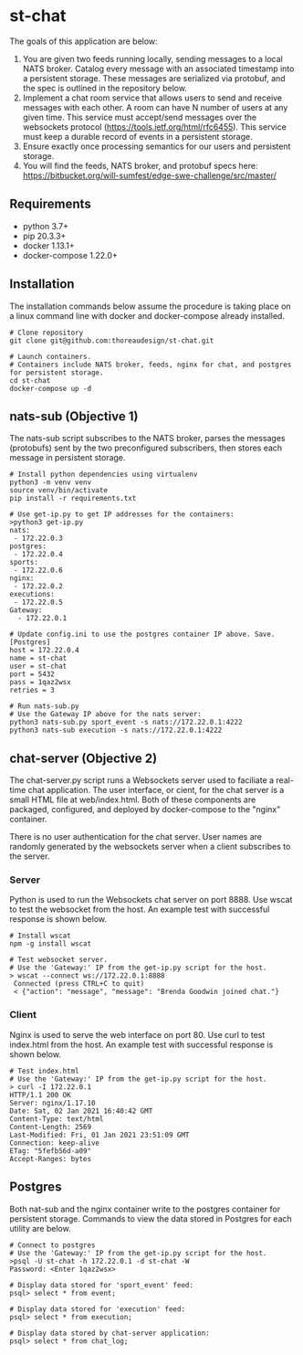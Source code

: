 # st-chat
The goals of this application are below:
1. You are given two feeds running locally, sending messages to a local NATS broker. Catalog every message with an associated timestamp into a persistent storage. These messages are serialized via protobuf, and the spec is outlined in the repository below.
1. Implement a chat room service that allows users to send and receive messages with each other. A room can have N number of users at any given time. This service must accept/send messages over the websockets protocol (https://tools.ietf.org/html/rfc6455). This service must keep a durable record of events in a persistent storage.
1. Ensure exactly once processing semantics for our users and persistent storage.
1. You will find the feeds, NATS broker, and protobuf specs here: https://bitbucket.org/will-sumfest/edge-swe-challenge/src/master/

## Requirements
* python 3.7+ 
* pip 20.3.3+
* docker 1.13.1+
* docker-compose 1.22.0+
 
## Installation
The installation commands below assume the procedure is taking place on a linux command line with docker and docker-compose already installed. 

```
# Clone repository
git clone git@github.com:thoreaudesign/st-chat.git

# Launch containers. 
# Containers include NATS broker, feeds, nginx for chat, and postgres for persistent storage. 
cd st-chat 
docker-compose up -d
```

## nats-sub (Objective 1)
The nats-sub script subscribes to the NATS broker, parses the messages (protobufs) sent by the two preconfigured subscribers, then stores each message in persistent storage. 

```
# Install python dependencies using virtualenv
python3 -m venv venv
source venv/bin/activate
pip install -r requirements.txt

# Use get-ip.py to get IP addresses for the containers:
>python3 get-ip.py
nats:
 - 172.22.0.3
postgres:
 - 172.22.0.4
sports:
 - 172.22.0.6
nginx:
 - 172.22.0.2
executions:
 - 172.22.0.5
Gateway:
  - 172.22.0.1
 
# Update config.ini to use the postgres container IP above. Save.
[Postgres]
host = 172.22.0.4
name = st-chat
user = st-chat
port = 5432
pass = 1qaz2wsx
retries = 3

# Run nats-sub.py
# Use the Gateway IP above for the nats server: 
python3 nats-sub.py sport_event -s nats://172.22.0.1:4222
python3 nats-sub execution -s nats://172.22.0.1:4222
```

## chat-server (Objective 2)
The chat-server.py script runs a Websockets server used to faciliate a real-time chat application. The user interface, or cient, for the chat server is a small HTML file at web/index.html. Both of these components are packaged, configured, and deployed by docker-compose to the "nginx" container.

There is no user authentication for the chat server. User names are randomly generated by the websockets server when a client subscribes to the server. 

### Server
Python is used to run the Websockets chat server on port 8888. Use wscat to test the websocket from the host. An example test with successful response is shown below. 

```
# Install wscat
npm -g install wscat

# Test websocket server. 
# Use the 'Gateway:' IP from the get-ip.py script for the host.
> wscat --connect ws://172.22.0.1:8888
 Connected (press CTRL+C to quit)
 < {"action": "message", "message": "Brenda Goodwin joined chat."}
```

### Client
Nginx is used to serve the web interface on port 80. Use curl to test index.html from the host. An example test with successful response is shown below.

```
# Test index.html
# Use the 'Gateway:' IP from the get-ip.py script for the host.
> curl -I 172.22.0.1
HTTP/1.1 200 OK
Server: nginx/1.17.10
Date: Sat, 02 Jan 2021 16:40:42 GMT
Content-Type: text/html
Content-Length: 2569
Last-Modified: Fri, 01 Jan 2021 23:51:09 GMT
Connection: keep-alive
ETag: "5fefb56d-a09"
Accept-Ranges: bytes
```

## Postgres
Both nat-sub and the nginx container write to the postgres container for persistent storage. Commands to view the data stored in Postgres for each utility are below. 

```
# Connect to postgres
# Use the 'Gateway:' IP from the get-ip.py script for the host.
>psql -U st-chat -h 172.22.0.1 -d st-chat -W
Password: <Enter 1qaz2wsx>

# Display data stored for 'sport_event' feed:
psql> select * from event;

# Display data stored for 'execution' feed:
psql> select * from execution;

# Display data stored by chat-server application:
psql> select * from chat_log;
```
